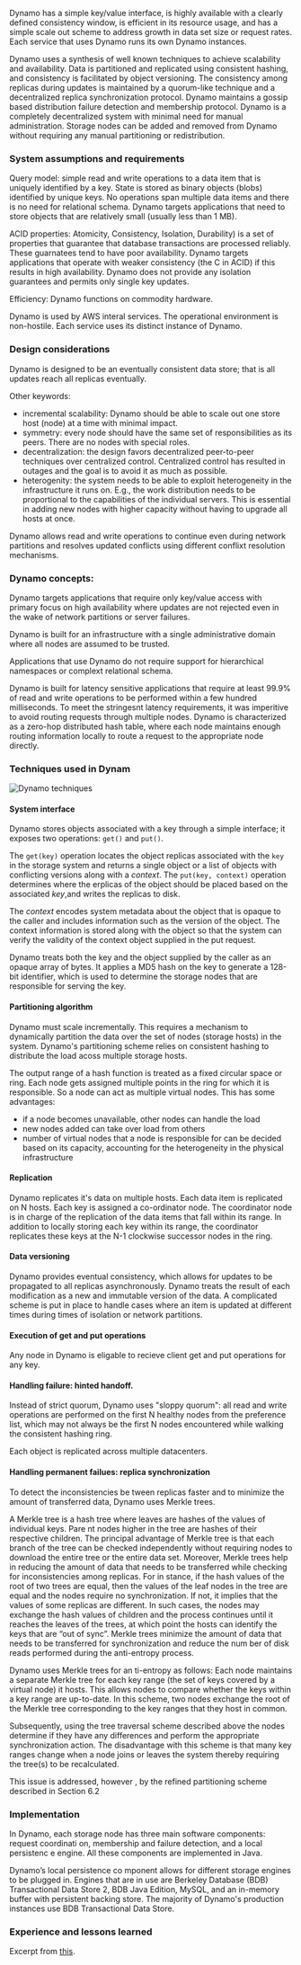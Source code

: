 Dynamo has a simple key/value interface, is highly available with a clearly defined consistency window, is efficient in its resource usage, and has a simple scale out scheme to address growth in data set size or request rates. Each service that uses
Dynamo runs its own Dynamo instances.

Dynamo uses a synthesis of well known techniques to achieve scalability and availability. Data is partitioned and replicated using consistent hashing, and consistency is facilitated by object versioning.
The consistency among replicas during updates is maintained by a quorum-like technique and a decentralized replica synchronization protocol. Dynamo maintains a gossip based distribution failure detection and membership protocol. Dynamo is a completely decentralized system with minimal need for manual administration. Storage nodes can be added and removed from Dynamo without requiring any manual partitioning or redistribution.

### System assumptions and requirements

Query model: simple read and write operations to a data item that is uniquely identified by a key. State is stored as binary objects (blobs) identified by unique keys. No operations span multiple data items and there is no need for relational schema. Dynamo targets applications that need to store objects that are relatively small (usually less than 1 MB).

ACID properties: Atomicity, Consistency, Isolation, Durability) is a set of properties that guarantee that database transactions are processed reliably. These guarnatees tend to have poor availability. Dynamo targets applications that operate with weaker consistency (the C in ACID) if this results in high availability. Dynamo does not provide any isolation guarantees and permits only single key updates.

Efficiency: Dynamo functions on commodity hardware.

Dynamo is used by AWS interal services. The operational environment is non-hostile. Each service uses its distinct instance of Dynamo.

### Design considerations

Dynamo is designed to be an eventually consistent data store; that is all updates reach all replicas eventually.

Other keywords:
- incremental scalability: Dynamo should be able to scale out one store host (node) at a time with minimal impact.
- symmetry: every node should have the same set of responsibilities as its peers. There are no nodes with special roles.
- decentralization: the design favors decentralized peer-to-peer techniques over centralized control. Centralized control has resulted in outages and the goal is to avoid it as much as possible.
- heterogenity: the system needs to be able to exploit heterogeneity in the infrastructure it runs on. E.g., the work distribution needs to be proportional to the capabilities of the individual servers. This is essential in adding new nodes with higher capacity without having to upgrade all hosts at once.


Dynamo allows read and write operations to continue even during network partitions and resolves updated conflicts using different conflixt resolution mechanisms.


### Dynamo concepts:


Dynamo targets applications that require only key/value access with primary focus on high availability where updates are not rejected even in the wake of network partitions or server failures.

Dynamo is built for an infrastructure with a single administrative domain where all nodes are assumed to be trusted.

Applications that use Dynamo do not require support for hierarchical namespaces or complext relational schema.

Dynamo is built for latency sensitive applications that require at least 99.9% of read and write operations to be performed within a few hundred milliseconds. To meet the stringesnt latency requirements, it was imperitive to avoid routing requests through multiple nodes. Dynamo is characterized as a zero-hop distributed hash table, where each node maintains enough routing information locally to route a request to the appropriate node directly.

### Techniques used in Dynam


![Dynamo techniques](/img/dynamo_techniques.png)

#### System interface

Dynamo stores objects associated with a key through a simple interface; it exposes two operations: `get()` and `put()`.

The `get(key)` operation locates the object replicas associated with the `key` in the storage system and returns a single object or a list of objects with conflicting versions along with a _context_.
The `put(key, context)` operation determines where the erplicas of the object should be placed based on the associated _key_,and writes the replicas to disk. 

The _context_ encodes system metadata about the object that is opaque to the caller and includes information such as the version of the object. The context information is stored along with the object so that the system can verify the validity of the context object supplied in the put request.

Dynamo treats both the key and the object supplied by the caller as an opaque array of bytes. It applies a MD5 hash on the key to generate a 128-bit identifier, which is used to determine the storage nodes that are responsible for serving the key.

#### Partitioning algorithm

Dynamo must scale incrementally. This requires a mechanism to dynamically partition the data over the set of nodes (storage hosts) in the system. Dynamo's partitioning scheme relies on consistent hashing to distribute the load acoss multiple storage hosts.

The output range of a hash function is treated as a fixed circular space or ring. Each node gets assigned multiple points in the ring for which it is responsible. So a node can act as multiple virtual nodes. This has some advantages:
- if a node becomes unavailable, other nodes can handle the load
- new nodes added can take over load from others
- number of virtual nodes that a node is responsible for can be decided based on its capacity, accounting for the heterogeneity in the physical infrastructure

#### Replication

Dynamo replicates it's data on multiple hosts. Each data item is replicated on N hosts. Each key is assigned a co-ordinator node. The coordinator node is in charge of the replication of the data items that fall within its range. In addition to locally storing each key within its range, the coordinator replicates these keys at the N-1 clockwise successor nodes in the ring.


#### Data versioning

Dynamo provides eventual consistency, which allows for updates to be propagated to all replicas asynchronously. Dynamo treats the result of each modification as a new and immutable version of the data. A complicated scheme is put in place to handle cases where an item is updated at different times during times of isolation or network partitions.

#### Execution of get and put operations

Any node in Dynamo is eligable to recieve client get and put operations for any key.


#### Handling failure: hinted handoff.

Instead of strict quorum, Dynamo uses "sloppy quorum": all read and write operations are performed on the first N healthy nodes from the preference list, which may not always be the first N nodes encountered while walking the consistent hashing ring.

Each object is replicated across multiple datacenters.

#### Handling permanent failues: replica synchronization

To detect the inconsistencies be tween replicas faster and to
minimize the amount of transferred data, Dynamo uses Merkle
trees. 

A Merkle tree is a hash tree where leaves are hashes of the values of individual keys. Pare nt nodes higher in the tree are hashes of their respective children. The principal advantage of Merkle tree is that each branch of the tree can be checked independently without requiring nodes to download the entire tree or the entire data set. Moreover, Merkle trees help in reducing the amount of data that needs to be transferred while checking for inconsistencies among replicas. For in stance, if the hash values of the root of two trees are equal, then the values of the leaf nodes in the tree are equal and the nodes require no synchronization. If not, it implies that the values of some replicas are different. In such cases, the nodes may exchange the hash values of children and the process continues until it reaches the leaves of the trees, at which point the hosts can identify the keys that are “out of sync”. Merkle trees minimize the amount of data that needs to be transferred for synchronization and reduce the num ber of disk reads performed during the anti-entropy process.

Dynamo uses Merkle trees for an ti-entropy as follows: Each node maintains a separate Merkle tree for each key range (the set of keys covered by a virtual node) it hosts. This allows nodes to compare whether the keys within a key range are up-to-date. In this scheme, two nodes exchange the root of the Merkle tree corresponding to the key ranges that they host in common.

Subsequently, using the tree traversal scheme described above the nodes determine if they have any differences and perform the appropriate synchronization action. The disadvantage with this scheme is that many key ranges change when a node joins or leaves the system thereby requiring the tree(s) to be recalculated.

This issue is addressed, however , by the refined partitioning scheme described in Section 6.2



### Implementation

In Dynamo, each storage node has three main software components: request coordinati on, membership and failure detection, and a local persistenc e engine. All these components are implemented in Java.

Dynamo’s local persistence co mponent allows for different storage engines to be plugged in. Engines that are in use are Berkeley Database (BDB) Transactional Data Store 2, BDB Java Edition, MySQL, and an in-memory buffer with persistent backing store. 
The majority of Dynamo's production instances use BDB Transactional Data Store.


### Experience and lessons learned


Excerpt from [this](https://www.allthingsdistributed.com/files/amazon-dynamo-sosp2007.pdf).